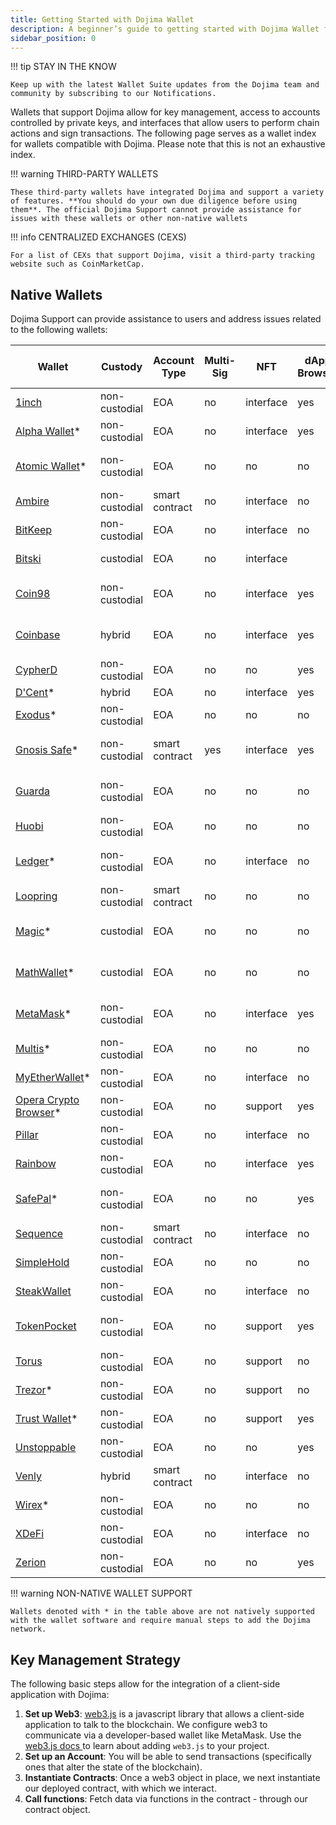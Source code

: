 ```yaml
---
title: Getting Started with Dojima Wallet
description: A beginner’s guide to getting started with Dojima Wallet for secure and efficient transactions.
sidebar_position: 0
---
```


!!! tip 
    STAY IN THE KNOW

    Keep up with the latest Wallet Suite updates from the Dojima team and community by subscribing to our Notifications.
    

Wallets that support Dojima allow for key management, access to accounts controlled by private keys, and interfaces that allow users to perform chain actions and sign transactions. The following page serves as a wallet index for wallets compatible with Dojima. Please note that this is not an exhaustive index.

!!! warning
    THIRD-PARTY WALLETS

    These third-party wallets have integrated Dojima and support a variety of features. **You should do your own due diligence before using them**. The official Dojima Support cannot provide assistance for issues with these wallets or other non-native wallets


!!! info
    CENTRALIZED EXCHANGES (CEXS)

    For a list of CEXs that support Dojima, visit a third-party tracking website such as CoinMarketCap.


## Native Wallets

Dojima Support can provide assistance to users and address issues related to the following wallets:

| Wallet 	| Custody 	| Account Type 	| Multi-Sig 	| NFT 	| dApp Browser 	| Bridge Support 	| Fiat On-Ramp	| Platforms 	|
|---	|---	|---	|---	|---	|---	|---	|---	|---	|
| [1inch](https://1inch.io/wallet/) 	| non-custodial 	| EOA 	| no 	| interface 	| yes 	| yes 	| no 	| mobile 	|
| [Alpha Wallet](https://alphawallet.com/)* 	| non-custodial 	| EOA 	| no 	| interface 	| yes 	| yes 	| yes 	| mobile, api/sdk 	|
| [Atomic Wallet](https://atomicwallet.io/)* 	| non-custodial 	| EOA 	| no 	| no 	| no 	| no 	| yes 	| mobile, desktop, api/sdk 	|
| [Ambire](https://www.ambire.com/) 	| non-custodial 	| smart contract 	| no 	| interface 	| no 	| yes 	| yes 	| browser 	|
| [BitKeep](https://bitkeep.com/) 	| non-custodial 	| EOA 	| no 	| interface 	| no 	| yes 	| yes 	| mobile 	|
| [Bitski](https://www.bitski.com/) 	| custodial 	| EOA 	| no 	| interface 	|  	| yes 	| no 	| browser, api/sdk 	|
| [Coin98](https://coin98.com/wallet) 	| non-custodial 	| EOA 	| no 	| interface 	| yes 	| yes 	| yes 	| mobile, browser, api/sdk 	|
| [Coinbase](https://www.coinbase.com/wallet) 	| hybrid 	| EOA 	| no 	| interface 	| yes 	| yes 	| yes 	| mobile, browser, api/sdk 	|
| [CypherD](https://cypherd.io/) 	| non-custodial 	| EOA 	| no 	| no 	| yes 	|  	|  	| mobile 	|
| [D'Cent](https://dcentwallet.com/)* 	| hybrid 	| EOA 	| no 	| interface 	| yes 	| yes 	| no 	| mobile 	|
| [Exodus](https://www.exodus.com/)* 	| non-custodial 	| EOA 	| no 	| no 	| no 	|  	| yes 	| mobile, desktop 	|
| [Gnosis Safe](https://gnosis-safe.io/)* 	| non-custodial 	| smart contract 	| yes 	| interface 	| yes 	| no 	| no 	| mobile, browser, api/sdk 	|
| [Guarda](https://guarda.com/) 	| non-custodial 	| EOA 	| no 	| no 	| no 	| yes 	| yes 	| mobile, browser, desktop 	|
| [Huobi](https://www.itoken.com/en) 	| non-custodial 	| EOA 	| no 	| no 	| no 	| yes 	| no 	| mobile 	|
| [Ledger](https://www.ledger.com/)* 	| non-custodial 	| EOA 	| no 	| interface 	| no 	| no 	| no 	| hardware, mobile, desktop 	|
| [Loopring](https://loopring.io/#/) 	| non-custodial 	| smart contract 	| no 	| no 	| no 	|  	|  	| mobile, api/sdk 	|
| [Magic](https://fortmatic.com/)* 	| custodial 	| EOA 	| no 	| no 	| no 	|  	|  	| mobile, browser, api/sdk 	|
| [MathWallet](https://mathwallet.org/en-us/)* 	| custodial 	| EOA 	| no 	| no 	| no 	| yes 	| yes 	| mobile, browser, api/sdk 	|
| [MetaMask](https://metamask.io/)* 	| non-custodial 	| EOA 	| no 	| interface 	| yes 	| no 	| no 	| mobile, browser, api/sdk 	|
| [Multis](https://multis.co/)* 	| non-custodial 	| EOA 	| no 	| no 	| no 	|  	|  	| mobile, desktop 	|
| [MyEtherWallet](https://www.myetherwallet.com/)* 	| non-custodial 	| EOA 	| no 	| interface 	| no 	|  	|  	| mobile 	|
| [Opera Crypto Browser](https://www.opera.com/crypto/next)* 	| non-custodial 	| EOA 	| no 	| support 	| yes 	|  	|  	| mobile, browser 	|
| [Pillar](https://www.pillar.fi/) 	| non-custodial 	| EOA 	| no 	| interface 	| no 	|  	|  	| mobile 	|
| [Rainbow](https://rainbow.me/) 	| non-custodial 	| EOA 	| no 	| interface 	| yes 	|  	|  	| mobile, api/sdk 	|
| [SafePal](https://safepal.io/)* 	| non-custodial 	| EOA 	| no 	| no 	| yes 	|  	|  	| hardware, mobile, api/sdk 	|
| [Sequence](https://sequence.app/auth) 	| non-custodial 	| smart contract 	| no 	| interface 	| no 	|  	|  	| browser, api/sdk 	|
| [SimpleHold](https://simplehold.io/) 	| non-custodial 	| EOA 	| no 	| no 	| no 	|  	|  	| mobile, api/sdk 	|
| [SteakWallet](https://steakwallet.fi/) 	| non-custodial 	| EOA 	| no 	| interface 	| no 	|  	|  	| mobile, api/sdk 	|
| [TokenPocket](https://www.tokenpocket.pro/en) 	| non-custodial 	| EOA 	| no 	| support 	| yes 	| yes 	| no 	| mobile, browser, api/sdk 	|
| [Torus](https://toruswallet.io/) 	| non-custodial 	| EOA 	| no 	| support 	| no 	| no 	| no 	| browser, api/sdk 	|
| [Trezor](https://trezor.io/)* 	| non-custodial 	| EOA 	| no 	| support 	| no 	|  	|  	| hardware, mobile 	|
| [Trust Wallet](https://trustwallet.com/)* 	| non-custodial 	| EOA 	| no 	| support 	| yes 	|  	|  	| mobile 	|
| [Unstoppable](https://unstoppable.money/) 	| non-custodial 	| EOA 	| no 	| no 	| yes 	|  	|  	| mobile, api/sdk 	|
| [Venly](https://www.venly.io/) 	| hybrid 	| smart contract 	| no 	| interface 	| no 	|  	|  	| browser, api/sdk 	|
| [Wirex](https://wirexapp.com/en/wirex-wallet)* 	| non-custodial 	| EOA 	| no 	| no 	| no 	|  	|  	| mobile 	|
| [XDeFi](https://www.xdefi.io/) 	| non-custodial 	| EOA 	| no 	| interface 	| no 	| no 	| no 	| browser 	|
| [Zerion](https://zerion.io/) 	| non-custodial 	| EOA 	| no 	| no 	| yes 	|  	|  	| mobile, browser 	|


!!! warning
    NON-NATIVE WALLET SUPPORT
    
    Wallets denoted with * in the table above are not natively supported with the wallet software and require manual steps to add the Dojima network.


## Key Management Strategy

The following basic steps allow for the integration of a client-side application with Dojima:

1. **Set up Web3**: [web3.js](https://web3js.readthedocs.io/) is a javascript library that allows a client-side application to talk to the blockchain. We configure web3 to communicate via a developer-based wallet like MetaMask. Use the [web3.js docs ](https://web3js.readthedocs.io/en/v1.2.2/getting-started.html#adding-web3-js) to learn about adding `web3.js` to your project.
2. **Set up an Account**: You will be able to send transactions (specifically ones that alter the state of the blockchain).
3. **Instantiate Contracts**: Once a web3 object in place, we next instantiate our deployed contract, with which we interact.
4. **Call functions**: Fetch data via functions in the contract - through our contract object.